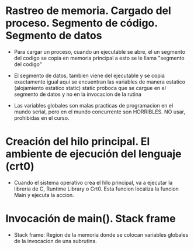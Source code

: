 # Rastreo de memoria. Cargado del proceso. Segmento de código. Segmento de datos

- Para cargar un proceso, cuando un ejecutable se abre, el un segmento del codigo
 se copia en memoria principal a esto se le llama "segmento del codigo"

- El segmento de datos, tambien viene del ejecutable y se copia exactamente igual
aqui se encuentran las variables de manera estatico (alojamiento estatico static)
static proboca que se cargue en el segmento de datos y no en la invocacion de la rutina

- Las variables globales son malas practicas de programacion en el mundo serial, pero
en el mundo concurrente son HORRIBLES. NO usar, prohibidas en el curso. 

# Creación del hilo principal. El ambiente de ejecución del lenguaje (crt0)

- Cuando el sistema operativo crea el hilo principal, va a ejecutar
la libreria de C, Runtime Library o Crt0. Esta funcion localiza la funcion Main 
y ejecuta la accion.


# Invocación de main(). Stack frame

- Stack frame: Region de la memoria donde se colocan variables globales de la
invocacion de una subrutina.


